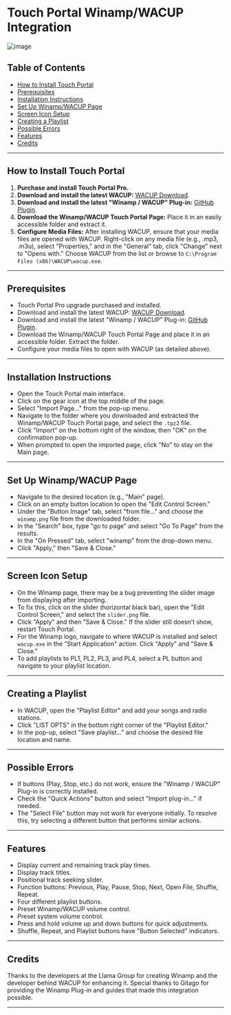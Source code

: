 # Touch Portal Winamp/WACUP Integration
![image](https://github.com/user-attachments/assets/285185e4-bbf5-4cbb-8898-b8b584434589)

## Table of Contents
- [How to Install Touch Portal](#how-to-install-touch-portal)
- [Prerequisites](#prerequisites)
- [Installation Instructions](#installation-instructions)
- [Set Up Winamp/WACUP Page](#set-up-winampwacup-page)
- [Screen Icon Setup](#screen-icon-setup)
- [Creating a Playlist](#creating-a-playlist)
- [Possible Errors](#possible-errors)
- [Features](#features)
- [Credits](#credits)

---

## How to Install Touch Portal

1. **Purchase and install Touch Portal Pro.**
2. **Download and install the latest WACUP:** [WACUP Download](https://getwacup.com/).
3. **Download and install the latest "Winamp / WACUP" Plug-in:** [GitHub Plugin](https://github.com/gitagogaming/winamp-plugin).
4. **Download the Winamp/WACUP Touch Portal Page:** Place it in an easily accessible folder and extract it.
5. **Configure Media Files:** After installing WACUP, ensure that your media files are opened with WACUP. Right-click on any media file (e.g., .mp3, .m3u), select "Properties," and in the "General" tab, click "Change" next to "Opens with." Choose WACUP from the list or browse to `C:\Program Files (x86)\WACUP\wacup.exe`.

---

## Prerequisites

- Touch Portal Pro upgrade purchased and installed.
- Download and install the latest WACUP: [WACUP Download](https://getwacup.com/).
- Download and install the latest "Winamp / WACUP" Plug-in: [GitHub Plugin](https://github.com/gitagogaming/winamp-plugin).
- Download the Winamp/WACUP Touch Portal Page and place it in an accessible folder. Extract the folder.
- Configure your media files to open with WACUP (as detailed above).

---

## Installation Instructions

- Open the Touch Portal main interface.
- Click on the gear icon at the top middle of the page.
- Select "Import Page..." from the pop-up menu.
- Navigate to the folder where you downloaded and extracted the Winamp/WACUP Touch Portal page, and select the `.tpz2` file.
- Click "Import" on the bottom right of the window, then "OK" on the confirmation pop-up.
- When prompted to open the imported page, click "No" to stay on the Main page.

---

## Set Up Winamp/WACUP Page

- Navigate to the desired location (e.g., "Main" page).
- Click on an empty button location to open the "Edit Control Screen."
- Under the "Button Image" tab, select "from file..." and choose the `winamp.png` file from the downloaded folder.
- In the "Search" box, type "go to page" and select "Go To Page" from the results.
- In the "On Pressed" tab, select "winamp" from the drop-down menu.
- Click "Apply," then "Save & Close."

---

## Screen Icon Setup

- On the Winamp page, there may be a bug preventing the slider image from displaying after importing. 
- To fix this, click on the slider (horizontal black bar), open the "Edit Control Screen," and select the `slider.png` file.
- Click "Apply" and then "Save & Close." If the slider still doesn’t show, restart Touch Portal.
- For the Winamp logo, navigate to where WACUP is installed and select `wacup.exe` in the "Start Application" action. Click "Apply" and "Save & Close."
- To add playlists to PL1, PL2, PL3, and PL4, select a PL button and navigate to your playlist location.

---

## Creating a Playlist

- In WACUP, open the "Playlist Editor" and add your songs and radio stations.
- Click "LIST OPTS" in the bottom right corner of the "Playlist Editor."
- In the pop-up, select "Save playlist..." and choose the desired file location and name.

---

## Possible Errors

- If buttons (Play, Stop, etc.) do not work, ensure the "Winamp / WACUP" Plug-in is correctly installed.
- Check the "Quick Actions" button and select "Import plug-in..." if needed.
- The "Select File" button may not work for everyone initially. To resolve this, try selecting a different button that performs similar actions.

---

## Features

- Display current and remaining track play times.
- Display track titles.
- Positional track seeking slider.
- Function buttons: Previous, Play, Pause, Stop, Next, Open File, Shuffle, Repeat.
- Four different playlist buttons.
- Preset Winamp/WACUP volume control.
- Preset system volume control.
- Press and hold volume up and down buttons for quick adjustments.
- Shuffle, Repeat, and Playlist buttons have "Button Selected" indicators.

---

## Credits

Thanks to the developers at the Llama Group for creating Winamp and the developer behind WACUP for enhancing it. Special thanks to Gitago for providing the Winamp Plug-in and guides that made this integration possible.

---
